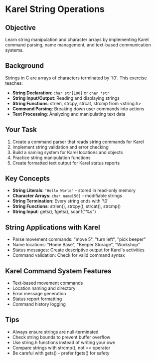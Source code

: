 # Karel String Operations

## Objective
Learn string manipulation and character arrays by implementing Karel command parsing, name management, and text-based communication systems.

## Background
Strings in C are arrays of characters terminated by '\0'. This exercise teaches:
- **String Declaration**: `char str[100]` or `char *str`
- **String Input/Output**: Reading and displaying strings
- **String Functions**: strlen, strcpy, strcat, strcmp from <string.h>
- **Command Parsing**: Breaking down user commands into actions
- **Text Processing**: Analyzing and manipulating text data

## Your Task
1. Create a command parser that reads string commands for Karel
2. Implement string validation and error checking
3. Build a naming system for Karel locations and objects
4. Practice string manipulation functions
5. Create formatted text output for Karel status reports

## Key Concepts
- **String Literals**: `"Hello World"` - stored in read-only memory
- **Character Arrays**: `char name[50]` - modifiable strings
- **String Termination**: Every string ends with '\0'
- **String Functions**: strlen(), strcpy(), strcat(), strcmp()
- **String Input**: gets(), fgets(), scanf("%s")

## String Applications with Karel
- Parse movement commands: "move 5", "turn left", "pick beeper"
- Name locations: "Home Base", "Beeper Storage", "Workshop"
- Status messages: Create descriptive output for Karel's activities
- Command validation: Check for valid command syntax

## Karel Command System Features
- Text-based movement commands
- Location naming and directory
- Error message generation
- Status report formatting
- Command history logging

## Tips
- Always ensure strings are null-terminated
- Check string bounds to prevent buffer overflow
- Use string.h functions instead of writing your own
- Compare strings with strcmp(), not == operator
- Be careful with gets() - prefer fgets() for safety
